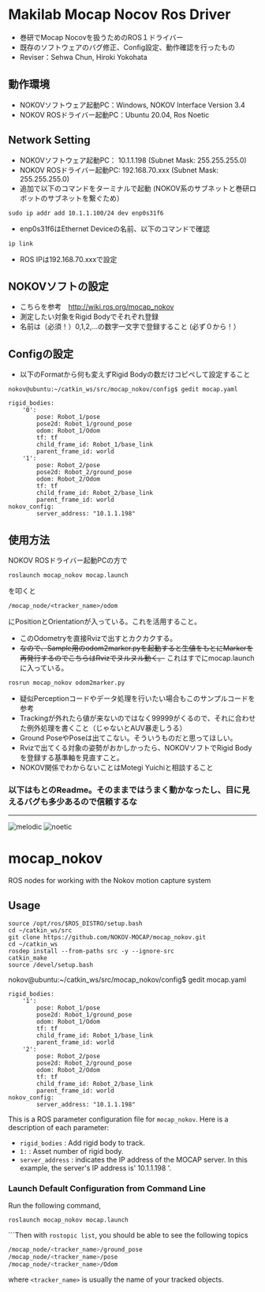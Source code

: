 # Makilab Mocap Nocov Ros Driver
- 巻研でMocap Nocovを扱うためのROS１ドライバー
- 既存のソフトウェアのバグ修正、Config設定、動作確認を行ったもの
- Reviser：Sehwa Chun, Hiroki Yokohata

## 動作環境
- NOKOVソフトウェア起動PC：Windows, NOKOV Interface Version 3.4
- NOKOV ROSドライバー起動PC：Ubuntu 20.04, Ros Noetic

## Network Setting
- NOKOVソフトウェア起動PC： 10.1.1.198 (Subnet Mask: 255.255.255.0)
- NOKOV ROSドライバー起動PC: 192.168.70.xxx (Subnet Mask: 255.255.255.0)
- 追加で以下のコマンドをターミナルで起動 (NOKOV系のサブネットと巻研ロボットのサブネットを繋ぐため）
```
sudo ip addr add 10.1.1.100/24 dev enp0s31f6
```
- enp0s31f6はEthernet Deviceの名前、以下のコマンドで確認
```
ip link
```
- ROS IPは192.168.70.xxxで設定

## NOKOVソフトの設定
- こちらを参考　http://wiki.ros.org/mocap_nokov
- 測定したい対象をRigid Bodyでそれぞれ登録
- 名前は（必須！）0,1,2,...の数字一文字で登録すること (必ず０から！）

## Configの設定
- 以下のFormatから何も変えずRigid Bodyの数だけコピペして設定すること
```
nokov@ubuntu:~/catkin_ws/src/mocap_nokov/config$ gedit mocap.yaml
```
```
rigid_bodies:
    '0':
        pose: Robot_1/pose
        pose2d: Robot_1/ground_pose
        odom: Robot_1/Odom
        tf: tf
        child_frame_id: Robot_1/base_link
        parent_frame_id: world
    '1':
        pose: Robot_2/pose
        pose2d: Robot_2/ground_pose
        odom: Robot_2/Odom
        tf: tf
        child_frame_id: Robot_2/base_link
        parent_frame_id: world
nokov_config:
        server_address: "10.1.1.198"
```

## 使用方法
NOKOV ROSドライバー起動PCの方で
```
roslaunch mocap_nokov mocap.launch
```
を叩くと
```
/mocap_node/<tracker_name>/odom
```
にPositionとOrientationが入っている。これを活用すること。
- このOdometryを直接Rvizで出すとカクカクする。
- ~~なので、Sample用のodom2marker.pyを起動すると生値をもとにMarkerを再発行するのでこちらはRvizでヌルヌル動く。~~ これはすでにmocap.launchに入っている。
```
rosrun mocap_nokov odom2marker.py
```
- 疑似Perceptionコードやデータ処理を行いたい場合もこのサンプルコードを参考
- Trackingが外れたら値が来ないのではなく99999がくるので、それに合わせた例外処理を書くこと（じゃないとAUV暴走しうる）
- Ground PoseやPoseは出てこない。そういうものだと思ってほしい。
- Rvizで出てくる対象の姿勢がおかしかったら、NOKOVソフトでRigid Bodyを登録する基準軸を見直すこと。
- NOKOV関係でわからないことはMotegi Yuichiと相談すること

### 以下はもとのReadme。そのままではうまく動かなったし、目に見えるバグも多少あるので信頼するな
-------------------------


![melodic](https://github.com/NOKOV-MOCAP/mocap_nokov/actions/workflows/melodic.yml/badge.svg)
![noetic](https://github.com/NOKOV-MOCAP/mocap_nokov/actions/workflows/noetic.yml/badge.svg)

# mocap_nokov
ROS nodes for working with the Nokov motion capture system

## Usage

```
source /opt/ros/$ROS_DISTRO/setup.bash
cd ~/catkin_ws/src
git clone https://github.com/NOKOV-MOCAP/mocap_nokov.git
cd ~/catkin_ws
rosdep install --from-paths src -y --ignore-src
catkin_make
source /devel/setup.bash
```

nokov@ubuntu:~/catkin_ws/src/mocap_nokov/config$ gedit mocap.yaml

```
rigid_bodies:
    '1':
        pose: Robot_1/pose
        pose2d: Robot_1/ground_pose
        odom: Robot_1/Odom
        tf: tf
        child_frame_id: Robot_1/base_link
        parent_frame_id: world
    '2':
        pose: Robot_2/pose
        pose2d: Robot_2/ground_pose
        odom: Robot_2/Odom
        tf: tf
        child_frame_id: Robot_2/base_link
        parent_frame_id: world
nokov_config:
        server_address: "10.1.1.198"
```

This is a ROS parameter configuration file for `mocap_nokov`. Here is a description of each parameter:

- `rigid_bodies` : Add rigid body to track.
- `1:` : Asset number of rigid body.
- `server_address` : indicates the IP address of the MOCAP server. In this example, the server's IP address is' 10.1.1.198 '.

### Launch Default Configuration from Command Line

Run the following command,

```bash
roslaunch mocap_nokov mocap.launch
```

```Then with `rostopic list`, you should be able to see the following topics

```bash
/mocap_node/<tracker_name>/ground_pose
/mocap_node/<tracker_name>/pose
/mocap_node/<tracker_name>/Odom
```
where `<tracker_name>` is usually the name of your tracked objects.

